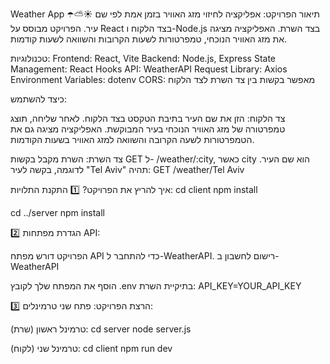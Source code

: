 Weather App ☂️⛅☀️
תיאור הפרויקט:
אפליקציה לחיזוי מזג האוויר בזמן אמת לפי שם עיר.
הפרויקט מבוסס על React בצד הלקוח ו-Node.js בצד השרת.
האפליקציה מציגה את מזג האוויר הנוכחי,
 טמפרטורות לשעות הקרובות והשוואה לשעות קודמות.

טכנולוגיות:
Frontend: React, Vite
Backend: Node.js, Express
State Management: React Hooks
API: WeatherAPI
Request Library: Axios
Environment Variables: dotenv
CORS: מאפשר בקשות בין צד השרת לצד הלקוח

כיצד להשתמש:

צד הלקוח:
הזן את שם העיר בתיבת הטקסט בצד הלקוח.
לאחר שליחה, תוצג טמפרטורה של מזג האוויר הנוכחי בעיר המבוקשת.
האפליקציה מציגה גם את הטמפרטורות 
לשעה הקרובה והשוואה למזג האוויר בשעות הקודמות.

צד השרת:
השרת מקבל בקשות GET ל-
 /weather/:city, כאשר city הוא שם העיר.
לדוגמה, בקשה לעיר "Tel Aviv" תהיה:
GET /weather/Tel Aviv

איך להריץ את הפרויקט?
1️⃣ התקנת התלויות:
cd client
npm install

cd ../server
npm install

2️⃣ הגדרת מפתחות API:

הפרויקט דורש מפתח API כדי להתחבר ל-WeatherAPI.
רישום לחשבון ב-WeatherAPI

הוסף את המפתח שלך לקובץ .env בתיקיית השרת:
API_KEY=YOUR_API_KEY

3️⃣ הרצת הפרויקט:
פתח שני טרמינלים:

טרמינל ראשון (שרת):
cd server
node server.js

טרמינל שני (לקוח):
cd client
npm run dev

